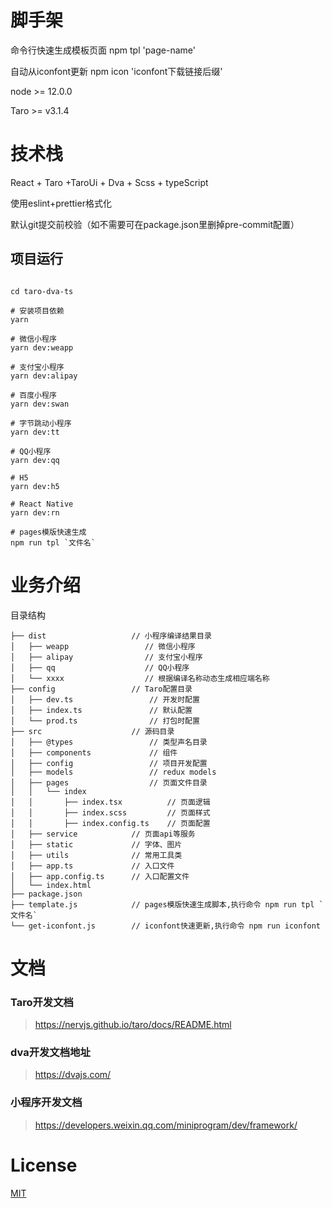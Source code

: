 # 脚手架

命令行快速生成模板页面
npm tpl 'page-name'

自动从iconfont更新
npm icon 'iconfont下载链接后缀'

node >= 12.0.0

Taro >= v3.1.4

# 技术栈

React + Taro +TaroUi + Dva + Scss + typeScript

使用eslint+prettier格式化

默认git提交前校验（如不需要可在package.json里删掉pre-commit配置）

## 项目运行

```

cd taro-dva-ts

# 安装项目依赖
yarn

# 微信小程序
yarn dev:weapp

# 支付宝小程序
yarn dev:alipay

# 百度小程序
yarn dev:swan

# 字节跳动小程序
yarn dev:tt

# QQ小程序
yarn dev:qq

# H5
yarn dev:h5

# React Native
yarn dev:rn

# pages模版快速生成
npm run tpl `文件名`

```

# 业务介绍

目录结构

    ├── dist                   // 小程序编译结果目录
    │   ├── weapp                 // 微信小程序
    │   ├── alipay                // 支付宝小程序
    │   ├── qq                    // QQ小程序
    │   └── xxxx                  // 根据编译名称动态生成相应端名称
    ├── config                 // Taro配置目录
    │   ├── dev.ts                 // 开发时配置
    │   ├── index.ts               // 默认配置
    │   └── prod.ts                // 打包时配置
    ├── src                    // 源码目录
    │   ├── @types                 // 类型声名目录
    │   ├── components             // 组件
    │   ├── config                 // 项目开发配置
    │   ├── models                 // redux models
    │   ├── pages                  // 页面文件目录
    │   │   └── index
    │   │       ├── index.tsx          // 页面逻辑
    │   │       ├── index.scss         // 页面样式
    │   │       ├── index.config.ts    // 页面配置
    │   ├── service            // 页面api等服务
    │   ├── static             // 字体、图片
    │   ├── utils              // 常用工具类
    │   ├── app.ts             // 入口文件
    │   ├── app.config.ts      // 入口配置文件
    │   └── index.html
    ├── package.json
    ├── template.js            // pages模版快速生成脚本,执行命令 npm run tpl `文件名`
    └── get-iconfont.js        // iconfont快速更新,执行命令 npm run iconfont


# 文档

### Taro开发文档

> https://nervjs.github.io/taro/docs/README.html

### dva开发文档地址

> https://dvajs.com/

### 小程序开发文档

> https://developers.weixin.qq.com/miniprogram/dev/framework/

# License

[MIT](LICENSE)
